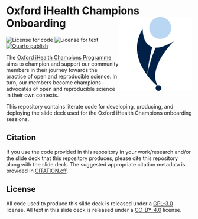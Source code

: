 # Oxford iHealth Champions Onboarding <img src="images/ihealth_base_pos_square.png" align="right" height="200px" />

<!-- badges: start -->
![License for code](https://img.shields.io/badge/license_for_code-GPL3.0-blue)
![License for text](https://img.shields.io/badge/license_for_writing-CC_BY_4.0-blue)
[![Quarto publish](https://github.com/OxfordIHTM/champions-onboarding/actions/workflows/publish.yml/badge.svg)](https://github.com/OxfordIHTM/champions-onboarding/actions/workflows/publish.yml)
<!-- badges: end -->

The [Oxford iHealth Champions Programme](https://oxford-ihtm.io/champions/) aims to champion and support our community members in their journey towards the practice of open and reproducible science. In turn, our members become champions - advocates of open and reproducible science in their own contexts.

This repository contains literate code for developing, producing, and deploying the slide deck used for the Oxford iHealth Champions onboarding sessions.

## Citation

If you use the code provided in this repository in your work/research and/or the slide deck that this repository produces, please cite this repository along with the slide deck. The suggested appropriate citation metadata is provided in
[CITATION.cff](https://github.com/OxfordIHTM/champions-onboarding/blob/main/CITATION.cff).

## License

All code used to produce this slide deck is released under a [GPL-3.0](https://opensource.org/licenses/gpl-3.0.html) license. All text in this slide deck is released under a [CC-BY-4.0](https://creativecommons.org/licenses/by/4.0/) license.
